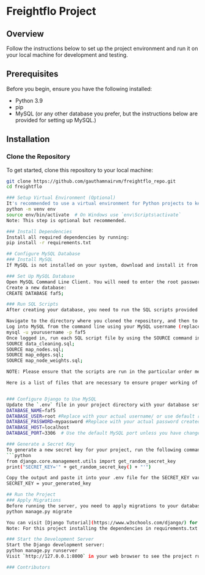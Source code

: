 # Freightflo Project

## Overview
Follow the instructions below to set up the project environment and run it on your local machine for development and testing.

## Prerequisites
Before you begin, ensure you have the following installed:
- Python 3.9
- pip
- MySQL (or any other database you prefer, but the instructions below are provided for setting up MySQL.)

## Installation

### Clone the Repository
To get started, clone this repository to your local machine:
```bash
git clone https://github.com/gauthamnairvm/freightflo_repo.git
cd freightflo

### Setup Virtual Environment (Optional)
It's recommended to use a virtual environment for Python projects to keep dependencies separate and organized. Here's how you can set up a virtual environment:
python -m venv env
source env/bin/activate  # On Windows use `env\Scripts\activate`
Note: This step is optional but recommended.

### Install Dependencies
Install all required dependencies by running:
pip install -r requirements.txt

## Configure MySQL Database
### Install MySQL
If MySQL is not installed on your system, download and install it from the MySQL official website (https://dev.mysql.com/downloads/mysql/). Follow the installation guide suitable for your operating system.

### Set Up MySQL Database
Open MySQL Command Line Client. You will need to enter the root password that was set during the installation of MySQL.
Create a new database:
CREATE DATABASE faf5;

### Run SQL Scripts
After creating your database, you need to run the SQL scripts provided in the project to set up the tables and any initial data. These scripts are located in the `data/sql` folder within the project directory.

Navigate to the directory where you cloned the repository, and then to the `data/sql` folder.
Log into MySQL from the command line using your MySQL username (replace `yourusername` with your actual MySQL username or you can use the default root user that was setup during the installation):
mysql -u yourusername -p faf5
Once logged in, run each SQL script file by using the SOURCE command in the following order.
SOURCE data_cleaning.sql;
SOURCE map_nodes.sql;
SOURCE map_edges.sql;
SOURCE map_node_weights.sql;

NOTE: Please ensure that the scripts are run in the particular order mentioned above. Replace the paths to files in the queries with the correct and complete path location to your datafiles.

Here is a list of files that are necessary to ensure proper working of the project:


### Configure Django to Use MySQL
Update the `.env` file in your project directory with your database settings. 
DATABASE_NAME=faf5
DATABASE_USER=root #Replace with your actual username/ or use default root user
DATABASE_PASSWORD=mypassword #Replace with your actual password created during the setup
DATABASE_HOST=localhost
DATABASE_PORT=3306  # Use the default MySQL port unless you have changed it.

### Generate a Secret Key
To generate a new secret key for your project, run the following command in your Python environment:
```python
from django.core.management.utils import get_random_secret_key
print("SECRET_KEY='" + get_random_secret_key() + "'")

Copy the output and paste it into your .env file for the SECRET_KEY variable.
SECRET_KEY = your_generated_key

## Run the Project
### Apply Migrations
Before running the server, you need to apply migrations to your database. This ensures that any Django model changes are properly reflected in the database schema.Navigate to the freightflo folder with the `manage.py` script:
python manage.py migrate

You can visit [Django Tutorial](https://www.w3schools.com/django/) for detailed steps regarding setting up Django, and creating a Django Project from scratch. 
Note: For this project installing the dependencies in requirements.txt and following the steps mentioned above is sufficient.

### Start the Development Server
Start the Django development server:
python manage.py runserver
Visit `http://127.0.0.1:8000` in your web browser to see the project running.

### Contributors
